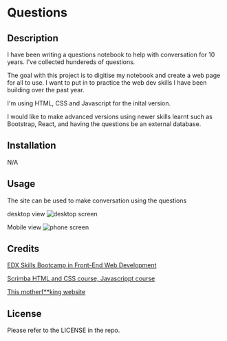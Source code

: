 # Questions



## Description
I have been writing a questions notebook to help with conversation for 10 years.
I've collected hundereds of questions.


The goal with this project is to digitise my notebook and create a web page for all to use.
I want to put in to practice the web dev skills I have been building over the past year.

I'm using HTML, CSS and Javascript for the inital version. 

I would like to make advanced versions using newer skills learnt such as  Bootstrap, React, and having the questions be an external database. 


## Installation

N/A

## Usage
The site can be used to make conversation using the questions

desktop view
![desktop screen](images/desktop.png)

Mobile view
 ![phone screen](images/mobile.png)

## Credits
[EDX Skills Bootcamp in Front-End Web Development](https://www.edx.org/boot-camps/coding/skills-bootcamp-in-front-end-web-development)

[Scrimba HTML and CSS course, Javascrippt course](https://v2.scrimba.com/courses)

[This motherf**king website](https://www.motherfuckingwebsite.com/)


## License

Please refer to the LICENSE in the repo.
